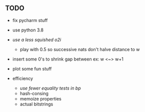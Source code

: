 

## TODO

- fix pycharm stuff
- use python 3.8

- *use a less squished o2i*
    - play with 0.5 so successive nats don't halve distance to w 
- insert some 0's to shrink gap between ex: w <~> w+1 
- plot some fun stuff

- efficiency
    - *use fewer equality tests in bp*
    - hash-consing
    - memoize properties
    - actual bitstrings